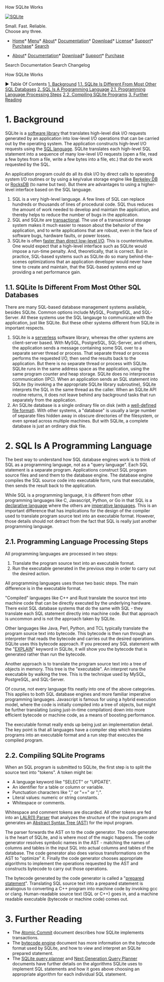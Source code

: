 




How SQLite Works




[![SQLite](images/sqlite370_banner.gif)](index.html)


Small. Fast. Reliable.  
Choose any three.


* [Home](index.html)* [Menu](javascript:void(0))* [About](about.html)* [Documentation](docs.html)* [Download](download.html)* [License](copyright.html)* [Support](support.html)* [Purchase](prosupport.html)* [Search](javascript:void(0))




* [About](about.html)* [Documentation](docs.html)* [Download](download.html)* [Support](support.html)* [Purchase](prosupport.html)






Search Documentation
Search Changelog










How SQLite Works


►
Table Of Contents
[1\. Background](#background)
[1\.1\. SQLite Is Different From Most Other SQL Databases](#sqlite_is_different_from_most_other_sql_databases)
[2\. SQL Is A Programming Language](#sql_is_a_programming_language)
[2\.1\. Programming Language Processing Steps](#programming_language_processing_steps)
[2\.2\. Compiling SQLite Programs](#compiling_sqlite_programs)
[3\. Further Reading](#further_reading)




# 1\. Background



SQLite is a [software library](https://en.wikipedia.org/wiki/Library_(computing))
that translates high\-level disk I/O requests generated by an application
into low\-level I/O operations that
can be carried out by the operating system. The application constructs 
high\-level I/O requests using the
[SQL language](https://en.wikipedia.org/wiki/SQL).
SQLite translates each high\-level SQL statement into a sequence of
many low\-level I/O requests (open a file, read a few bytes from a file,
write a few bytes into a file, etc.) that do the work requested by
the SQL.





An application program could do all its disk I/O by direct calls to
operating system I/O routines
or by using a key/value storage engine like 
[Berkeley DB](https://en.wikipedia.org/wiki/Berkeley_DB) or
[RocksDB](https://en.wikipedia.org/wiki/RocksDB) (to name but two).
But there are advantages to using a higher\-level interface based
on the SQL language.



1. SQL is a very high\-level language.
A few lines of SQL can replace hundreds or thousands of lines of
procedural code. SQL thus reduces
the amount of work needed to develop and maintain the application,
and thereby helps to reduce the number of bugs in the application.
2. SQL and SQLite are 
[transactional](https://en.wikipedia.org/wiki/Database_transaction).
The use of a transactional storage system makes it much easier to
reason about the behavior of the application, and to write applications
that are robust, even in the face of software bugs, hardware faults,
or power losses.
3. SQLite is often
[faster than direct low\-level I/O](fasterthanfs.html).
This is counterintuitive. One would expect that a
high\-level interface such as SQLite would impose a run\-time penalty.
And, theoretically, that is correct. But in practice, SQL\-based
systems such as SQLite do so many behind\-the\-scenes optimizations
that an application developer would never have time to create and
maintain, that the SQL\-based systems end up providing
a net performance gain.


## 1\.1\. SQLite Is Different From Most Other SQL Databases



There are many SQL\-based database management systems available, besides
SQLite. Common options include MySQL, PostgreSQL, and SQL\-Server.
All these systems use the SQL langauge to communicate with the 
application, just like SQLite. But these other systems different
from SQLite in important respects.



1. SQLite is a [serverless](serverless.html) software library, whereas the other
systems are client\-server based. With MySQL, PostgreSQL, SQL\-Server,
and others, the application sends a message containing some SQL
over to a separate server thread or process. That separate
thread or process performs the requested I/O, then send the results
back to the application. But there is no separate thread or
process with SQLite. SQLite runs in the same address space as
the application, using the same program counter and heap storage.
SQLite does no interprocess communication (IPC). When an application
sends an SQL statement into SQLite (by invoking a the appropriate
SQLite library subroutine), SQLite interprets the SQL
in the same thread as the caller. When an SQLite API routine
returns, it does not leave behind any background tasks that
run separately from the application.
2. An SQLite database is a single ordinary file on disk
(with a [well\-defined file format](fileformat2.html)). With other
systems, a "database" is usually a large number of separate
files hidden away in obscure directories of the filesystem, or
even spread across multiple machines. But with SQLite, a
complete database is just an ordinary disk file.


# 2\. SQL Is A Programming Language



The best way to understand how SQL database engines work is to
think of SQL as a programming language, not as a "query language".
Each SQL statement is a separate program. Applications construct
SQL program source files and send them to the database engine.
The database engine compiles the SQL source code into executable
form, runs that executable, then sends the result back to the
application.




While SQL is a programming language, it is different from other
programming languages like C, Javascript, Python, or Go in that
SQL is a 
[declarative language](https://en.wikipedia.org/wiki/Declarative_programming)
where the others are
[imperative languages](https://en.wikipedia.org/wiki/Imperative_programming).
This is an important difference that has implications for the
design of the compiler used to translate program source text into an
executable format. However, those details 
should not detract from the fact that
SQL is really just another programming language.



## 2\.1\. Programming Language Processing Steps



All programming languages are processed in two steps:



1. Translate the program source text into an executable format.
2. Run the executable generated in the previous step in order to
carry out the desired action.



All programming languages uses those two basic steps.
The main difference is in the executable format.




"Compiled" languages like C\+\+ and Rust translate
the source text into machine code that can be directly executed
by the underlying hardware. There exist SQL database systems
that do the same with SQL \- they translate each SQL statement
directly into machine code. But that approach is uncommon and
is not the approach taken by SQLite.




Other languages like Java, Perl, Python, and TCL
typically translate the program source text into bytecode.
This bytecode is then run through an interpreter that
reads the bytecode and carries out the desired operations.
SQLite uses this bytecode approach. If you preceed
any SQL statement with the "[EXPLAIN](lang_explain.html)" keyword in SQLite,
it will show you the bytecode that is generated rather
than run the bytecode.




Another approach is to translate the program source text
into a tree of objects in memory. This tree is the "executable".
An interpret runs the executable by walking the tree.
This is the technique used by MySQL, PostgreSQL, and
SQL\-Server.




Of course, not every language fits neatly into one of the
above categories. This applies to both SQL database engines
and more familiar imperative programming languages. Javascript
is famous for using a hybrid execution model, where the code
is initially compiled into a tree of objects, but might be
further translating (using just\-in\-time compilation) down into
more efficient bytecode or machine code, as a means of boosting
performance.




The executable format really ends up being just an implementation
detail. The key point is that all languages have a compiler
step which translates programs into an executable format and
a run step that executes the compiled program.




## 2\.2\. Compiling SQLite Programs



When an SQL program is submitted to SQLite, the first step is
to split the source text into "tokens". A token might be:



* A language keyword like "SELECT" or "UPDATE".
* An identifier for a table or column or variable.
* Punctuation characters like "," or "\=\=" or ";".
* Literal values: numeric or string constants.
* Whitespace or comments.



Whitespace and comment tokens are discarded. All other tokens
are fed into an
[LALR(1\) Parser](https://en.wikipedia.org/wiki/LALR_parser)
that analyzes the structure of the input program and generates an
[Abstract Syntax Tree (AST)](https://en.wikipedia.org/wiki/Abstract_syntax_tree)
for the input program.




The parser forwards the AST on to the code generator.
The code generator is the heart of SQLite, and is where most of
the magic happens.
The code generator resolves symbolic names in the AST \- matching
the names of columns and tables in the input SQL into actual
columns and tables of the database. The code generator also does
various transformations on the AST to "optimize" it. Finally
the code generator chooses appropriate algorithms to implement
the operations requested by the AST and constructs bytecode to
carry out those operations.




The bytecode generated by the code generator is called a
"[prepared statement](c3ref/stmt.html)". Translating SQL source text into a
prepared statement is analogous to converting a C\+\+ program
into machine code by invoking gcc or clang. Human\-readable
source text (SQL or C\+\+) goes in, and a machine readable executable
(bytecode or machine code) comes out.



# 3\. Further Reading


* The [Atomic Commit](atomiccommit.html) document describes how SQLite implements
transactions.
* The [bytecode engine](opcode.html) document has more information
on the bytecode format used by SQLite, and how to view and interpret
an SQLite prepared statement.
* The [SQLite query planner](optoverview.html) and
[Next Generation Query Planner](queryplanner-ng.html) documents have further details
on the algorithms SQLite uses to implement SQL statements and
how it goes above choosing an appropriate algorithm for each
individual SQL statement.


